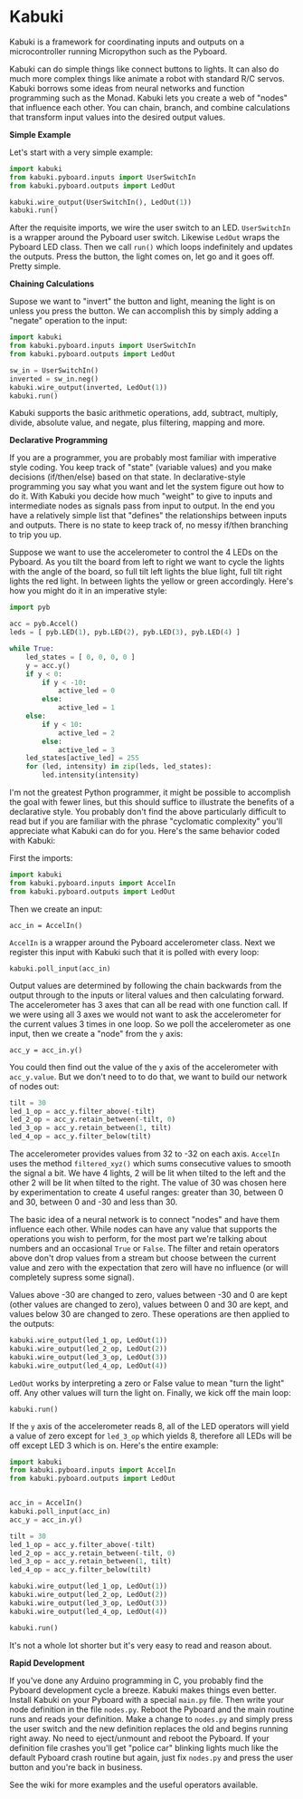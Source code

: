 # Kabuki

Kabuki is a framework for coordinating inputs and outputs on a microcontroller running Micropython such as the Pyboard.

Kabuki can do simple things like connect buttons to lights. It can also do much more complex things like animate a robot with standard R/C servos. Kabuki borrows some ideas from neural networks and function programming such as the Monad. Kabuki lets you create a web of "nodes" that influence each other. You can chain, branch, and combine calculations that transform input values into the desired output values.

**Simple Example**

Let's start with a very simple example:

```python
import kabuki
from kabuki.pyboard.inputs import UserSwitchIn
from kabuki.pyboard.outputs import LedOut

kabuki.wire_output(UserSwitchIn(), LedOut(1))
kabuki.run()
```

After the requisite imports, we wire the user switch to an LED. `UserSwitchIn` is a wrapper around the Pyboard user switch. Likewise `LedOut` wraps the Pyboard LED class. Then we call `run()` which loops indefinitely and updates the outputs. Press the button, the light comes on, let go and it goes off. Pretty simple.

**Chaining Calculations**

Supose we want to "invert" the button and light, meaning the light is on unless you press the button. We can accomplish this by simply adding a "negate" operation to the input:

```python
import kabuki
from kabuki.pyboard.inputs import UserSwitchIn
from kabuki.pyboard.outputs import LedOut

sw_in = UserSwitchIn()
inverted = sw_in.neg()
kabuki.wire_output(inverted, LedOut(1))
kabuki.run()
```

Kabuki supports the basic arithmetic operations, add, subtract, multiply, divide, absolute value, and negate, plus filtering, mapping and more.

**Declarative Programming**

If you are a programmer, you are probably most familiar with imperative style coding. You keep track of "state" (variable values) and you make decisions (if/then/else) based on that state. In declarative-style programming you say what you want and let the system figure out how to do it. With Kabuki you decide how much "weight" to give to inputs and intermediate nodes as signals pass from input to output. In the end you have a relatively simple list that "defines" the relationships between inputs and outputs. There is no state to keep track of, no messy if/then branching to trip you up.

Suppose we want to use the accelerometer to control the 4 LEDs on the Pyboard. As you tilt the board from left to right we want to cycle the lights with the angle of the board, so full tilt left lights the blue light, full tilt right lights the red light. In between lights the yellow or green accordingly. Here's how you might do it in an imperative style:

```python
import pyb

acc = pyb.Accel()
leds = [ pyb.LED(1), pyb.LED(2), pyb.LED(3), pyb.LED(4) ]

while True:
    led_states = [ 0, 0, 0, 0 ]
    y = acc.y()
    if y < 0:
        if y < -10:
            active_led = 0
        else:
            active_led = 1
    else:
        if y < 10:
            active_led = 2
        else:
            active_led = 3
    led_states[active_led] = 255
    for (led, intensity) in zip(leds, led_states):
        led.intensity(intensity)
```

I'm not the greatest Python programmer, it might be possible to accomplish the goal with fewer lines, but this should suffice to illustrate the benefits of a declarative style. You probably don't find the above particularly difficult to read but if you are familiar with the phrase "cyclomatic complexity" you'll appreciate what Kabuki can do for you. Here's the same behavior coded with Kabuki:

First the imports:

```python
import kabuki
from kabuki.pyboard.inputs import AccelIn
from kabuki.pyboard.outputs import LedOut
```

Then we create an input:

`acc_in = AccelIn()`

`AccelIn` is a wrapper around the Pyboard accelerometer class. Next we register this input with Kabuki such that it is polled with every loop:

`kabuki.poll_input(acc_in)`

Output values are determined by following the chain backwards from the output through to the inputs or literal values and then calculating forward. The accelerometer has 3 axes that can all be read with one function call. If we were using all 3 axes we would not want to ask the accelerometer for the current values 3 times in one loop. So we poll the accelerometer as one input, then we create a "node" from the `y` axis:

`acc_y = acc_in.y()`

You could then find out the value of the `y` axis of the accelerometer with `acc_y.value`. But we don't need to to do that, we want to build our network of nodes out:

```python
tilt = 30
led_1_op = acc_y.filter_above(-tilt)
led_2_op = acc_y.retain_between(-tilt, 0)
led_3_op = acc_y.retain_between(1, tilt)
led_4_op = acc_y.filter_below(tilt)
```

The accelerometer provides values from 32 to -32 on each axis. `AccelIn` uses the method `filtered_xyz()` which sums consecutive values to smooth the signal a bit. We have 4 lights, 2 will be lit when tilted to the left and the other 2 will be lit when tilted to the right. The value of 30 was chosen here by experimentation to create 4 useful ranges: greater than 30, between 0 and 30, between 0 and -30 and less than 30.

The basic idea of a neural network is to connect "nodes" and have them influence each other. While nodes can have any value that supports the operations you wish to perform, for the most part we're talking about numbers and an occasional `True` or `False`. The filter and retain operators above don't drop values from a stream but choose between the current value and zero with the expectation that zero will have no influence (or will completely supress some signal).

Values above -30 are changed to zero, values between -30 and 0 are kept (other values are changed to zero), values between 0 and 30 are kept, and values below 30 are changed to zero. These operations are then applied to the outputs:

```python
kabuki.wire_output(led_1_op, LedOut(1))
kabuki.wire_output(led_2_op, LedOut(2))
kabuki.wire_output(led_3_op, LedOut(3))
kabuki.wire_output(led_4_op, LedOut(4))
```

`LedOut` works by interpreting a zero or False value to mean "turn the light" off. Any other values will turn the light on. Finally, we kick off the main loop:

`kabuki.run()`

If the `y` axis of the accelerometer reads 8, all of the LED operators will yield a value of zero except for `led_3_op` which yields 8, therefore all LEDs will be off except LED 3 which is on. Here's the entire example:

```python
import kabuki
from kabuki.pyboard.inputs import AccelIn
from kabuki.pyboard.outputs import LedOut


acc_in = AccelIn()
kabuki.poll_input(acc_in)
acc_y = acc_in.y()

tilt = 30
led_1_op = acc_y.filter_above(-tilt)
led_2_op = acc_y.retain_between(-tilt, 0)
led_3_op = acc_y.retain_between(1, tilt)
led_4_op = acc_y.filter_below(tilt)

kabuki.wire_output(led_1_op, LedOut(1))
kabuki.wire_output(led_2_op, LedOut(2))
kabuki.wire_output(led_3_op, LedOut(3))
kabuki.wire_output(led_4_op, LedOut(4))

kabuki.run()
```

It's not a whole lot shorter but it's very easy to read and reason about. 

**Rapid Development**

If you've done any Arduino programming in C, you probably find the Pyboard development cycle a breeze. Kabuki makes things even better. Install Kabuki on your Pyboard with a special `main.py` file. Then write your node definition in the file `nodes.py`. Reboot the Pyboard and the main routine runs and reads your definition. Make a change to `nodes.py` and simply press the user switch and the new definition replaces the old and begins running right away. No need to eject/unmount and reboot the Pyboard. If your definition file crashes you'll get "police car" blinking lights much like the default Pyboard crash routine but again, just fix `nodes.py` and press the user button and you're back in business.

See the wiki for more examples and the useful operators available.


